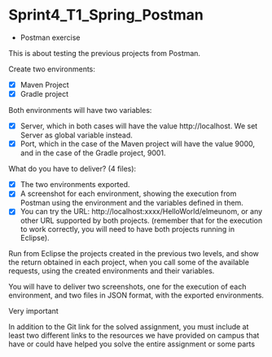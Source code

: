 # Sprint4_T1_Spring_Postman

- Postman exercise

This is about testing the previous projects from Postman.

Create two environments:

- [x] Maven Project
- [x] Gradle project

Both environments will have two variables:

- [x] Server, which in both cases will have the value http://localhost. We set Server as global variable instead.
- [x] Port, which in the case of the Maven project will have the value 9000, and in the case of the Gradle project, 9001.

What do you have to deliver? (4 files):

- [x] The two environments exported.
- [x] A screenshot for each environment, showing the execution from Postman using the environment and the variables defined in them.
- [x] You can try the URL: http://localhost:xxxx/HelloWorld/elmeunom, or any other URL supported by both projects. (remember that for the execution to work correctly, you will need to have both projects running in Eclipse).

Run from Eclipse the projects created in the previous two levels, and show the return obtained in each project, when you call some of the available requests, using the created environments and their variables.

You will have to deliver two screenshots, one for the execution of each environment, and two files in JSON format, with the exported environments.

Very important

In addition to the Git link for the solved assignment, you must include at least two different links to the resources we have provided on campus that have or could have helped you solve the entire assignment or some parts

